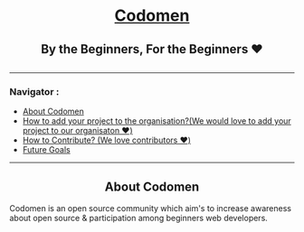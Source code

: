 <h1 align="center"><a href="https://github.com/codomen4community">Codomen</a></h1>

<h2 align="center"> By the Beginners, For the Beginners ❤️<h2>

---

<h3>Navigator :</h3>

- [About Codomen](#about_codomen)
- [How to add your project to the organisation?(We would love to add your project to our organisaton ❤️)](#how_to_add)
- [How to Contribute? (We love contributors ❤️)](#how_to_contribute)
- [Future Goals](#future_goals)

---

<h2 align="center">About Codomen</h2>

Codomen is an open source community which aim's to increase awareness about open source & participation among beginners web developers.
